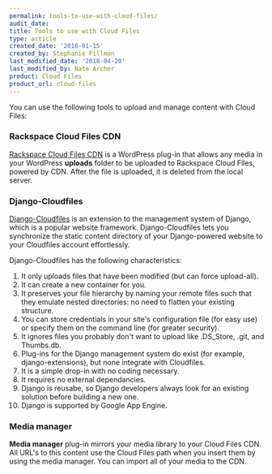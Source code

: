 ```yaml
---
permalink: tools-to-use-with-cloud-files/
audit_date:
title: Tools to use with Cloud Files
type: article
created_date: '2016-01-15'
created_by: Stephanie Fillmon
last_modified_date: '2018-04-20'
last_modified_by: Nate Archer
product: Cloud Files
product_url: cloud-files
---
```


You can use the following tools to upload and manage content with Cloud Files:

### Rackspace Cloud Files CDN

[Rackspace Cloud Files CDN](https://wordpress.org/plugins/rackspace-cloud-files-cdn/%20)
is a WordPress plug-in that allows any media in your WordPress **uploads** folder
to be uploaded to Rackspace Cloud Files, powered by CDN. After the file is
uploaded, it is deleted from the local server.

### Django-Cloudfiles

[Django-Cloudfiles](http://github.com/rossdakin/django-cloudfiles/) is an
extension to the management system of Django, which is a popular website framework.
Django-Cloudfiles lets you synchronize the static content directory of your
Django-powered website to your Cloudfiles account effortlessly.

Django-Cloudfiles has the following characteristics:

   1. It only uploads files that have been modified (but can force upload-all).
   2. It can create a new container for you.
   3. It preserves your file hierarchy by naming your remote files such that they emulate nested directories: no need to flatten your existing structure.
   4. You can store credentials in your site's configuration file (for easy use) or specify them on the command line (for greater security).
   5. It ignores files you probably don't want to upload like .DS_Store, .git, and Thumbs.db.
   6. Plug-ins for the Django management system do exist (for example, django-extensions), but none integrate with Cloudfiles.
   7. It is a simple drop-in with no coding necessary.
   8. It requires no external dependancies.
   9. Django is reusabe, so Django developers always look for an existing solution before building a new one.
   10. Django is supported by Google App Engine.
   
### Media manager

**Media manager** plug-in mirrors your media library to your Cloud Files CDN.
All URL's to this content use the Cloud Files path when you insert them
by using the media manager. You can import all of your media to the CDN.
